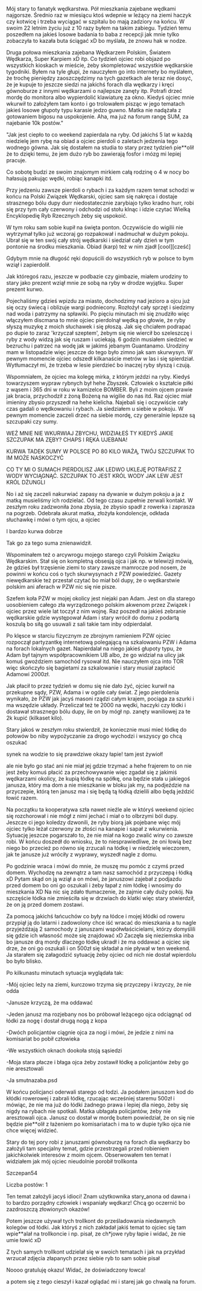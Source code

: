 Mój stary to fanatyk wędkarstwa. Pół mieszkania zajebane wędkami najgorsze. Średnio raz w miesiącu ktoś wdepnie w leżący na ziemi haczyk czy kotwicę i trzeba wyciągać w szpitalu bo mają zadziory na końcu. W swoim 22 letnim życiu już z 10 razy byłem na takim zabiegu. Tydzień temu poszedłem na jakieś losowe badania to baba z recepcji jak mnie tylko zobaczyła to kazała buta ściągać xD bo myślała, że znowu hak w nodze.

Druga połowa mieszkania zajebana Wędkarzem Polskim, Światem Wędkarza, Super Karpiem xD itp. Co tydzień ojciec robi objazd po wszystkich kioskach w mieście, żeby skompletować wszystkie wędkarskie tygodniki. Byłem na tyle głupi, że nauczyłem go into internety bo myślałem, że trochę pieniędzy zaoszczędzimy na tych gazetkach ale teraz nie dosyć, że je kupuje to jeszcze siedzi na jakichś forach dla wędkarzy i kręci gównoburze z innymi wędkarzami o najlepsze zanęty itp. Potrafi drzeć mordę do monitora albo wypierdolić klawiaturę za okno. Kiedyś ojciec mnie wkurwił to założyłem tam konto i go trolowałem pisząc w jego tematach jakieś losowe głupoty typu karasie jedzo guwno. Matka nie nadążała z gotowaniem bigosu na uspokojenie. Aha, ma już na forum rangę SUM, za najebanie 10k postów."

"Jak jest ciepło to co weekend zapierdala na ryby. Od jakichś 5 lat w każdą niedzielę jem rybę na obiad a ojciec pierdoli o zaletach jedzenia tego wodnego gówna. Jak się dostałem na studia to stary przez tydzień pie**olił że to dzięki temu, że jem dużo ryb bo zawierają fosfor i mózg mi lepiej pracuje.

Co sobotę budzi ze swoim znajomym mirkiem całą rodzinę o 4 w nocy bo hałasują pakując wędki, robiąc kanapki itd.

Przy jedzeniu zawsze pierdoli o rybach i za każdym razem temat schodzi w końcu na Polski Związek Wędkarski, ojciec sam się nakręca i dostaje strasznego bólu dupy durr niedostatecznie zarybiajo tylko kradno hurr, robi się przy tym cały czerwony i odchodzi od stołu klnąc i idzie czytać Wielką Encyklopedię Ryb Rzecznych żeby się uspokoić.

W tym roku sam sobie kupił na święta ponton. Oczywiście do wigilii nie wytrzymał tylko już wczoraj go rozpakował i nadmuchał w dużym pokoju. Ubrał się w ten swój cały strój wędkarski i siedział cały dzień w tym pontonie na środku mieszkania. Obiad (karp) też w nim zjadł [cool][cześć]

Gdybym mnie na długość ręki dopuścili do wszystkich ryb w polsce to bym wziął i zapierdolił.

Jak któregoś razu, jeszcze w podbazie czy gimbazie, miałem urodziny to stary jako prezent wziął mnie ze sobą na ryby w drodze wyjątku. Super prezent kurwo.

Pojechaliśmy gdzieś wpizdu za miasto, dochodzimy nad jezioro a ojcu już się oczy świecą i oblizuje wargi podniecony. Rozłożył cały sprzęt i siedzimy nad woda i patrzymy na spławiki. Po pięciu minutach mi się znudziło więc włączyłem discmana to mnie ojciec pierdolnął wędką po głowie, że ryby słyszą muzykę z moich słuchawek i się płoszą. Jak się chciałem podrapać po dupie to zaraz 'krzyczał szeptem', żebym się nie wiercił bo szeleszczę i ryby z wody widzą jak się ruszam i uciekają. 6 godzin musiałem siedzieć w bezruchu i patrzeć na wodę jak w jakimś jebanym Guantanamo. Urodziny mam w listopadzie więc jeszcze do tego było zimno jak sam skurwysyn. W pewnym momencie ojciec odszedł kilkanaście metrów w las i się spierdział. Wytłumaczył mi, że trzeba w lesie pierdzieć bo inaczej ryby słyszą i czują.

Wspomniałem, że ojciec ma kolegę mirka, z którym jeździ na ryby. Kiedyś towarzyszem wypraw rybnych był hehe Zbyszek. Człowiek o kształcie piłki z wąsem i 365 dni w roku w kamizelce BOMBER. Byli z moim ojcem prawie jak bracia, przychodził z żoną Bożeną na wigilie do nas itd. Raz ojciec miał imieniny zbysio przyszedł na hehe kielicha. Najebali się i oczywiście cały czas gadali o wędkowaniu i rybach. Ja siedziałem u siebie w pokoju. W pewnym momencie zaczeli drzeć na siebie mordę, czy generalnie lepsze są szczupaki czy sumy.

WEŹ MNIE NIE WKURWIAJ ZBYCHU, WIDZIAŁEŚ TY KIEDYŚ JAKIE SZCZUPAK MA ZĘBY? CHAPS I RĘKA UJEBANA!

KURWA TADEK SUMY W POLSCE PO 80 KILO WAŻĄ, TWÓJ SZCZUPAK TO IM MOŻE NASKOCZYĆ

CO TY MI O SUMACH PIERDOLISZ JAK LEDWO UKLEJĘ POTRAFISZ Z WODY WYCIĄGNĄĆ. SZCZUPAK TO JEST KRÓL WODY JAK LEW JEST KRÓL DŻUNGLI

No i aż się zaczeli nakurwiać zapasy na dywanie w dużym pokoju a ja z matką musieliśmy ich rodzielać. Od tego czasu zupełnie zerwali kontakt. W zeszłym roku zadzwoniła żona zbysia, że zbysio spadł z rowerka i zaprasza na pogrzeb. Odebrała akurat matka, złożyła kondolencje, odkłada słuchawkę i mówi o tym ojcu, a ojciec

I bardzo kurwa dobrze

Tak go za tego suma znienawidził.

Wspominałem też o arcywrogu mojego starego czyli Polskim Związku Wędkarskim. Stał się on kompletną obsesją ojca i jak np. w telewizji mówią, że gdzieś był trzęsienie ziemi to stary zawsze mamrocze pod nosem, że powinni w końcu coś o tych skurwysynach z PZW powiedzieć. Gazety niewędkarskie też przestał czytać bo miał ból dupy, że o wędkarstwie polskim ani aferach w PZW nic się nie pisze.

Szefem koła PZW w mojej okolicy jest niejaki pan Adam. Jest on dla starego uosobieniem całego zła wyrządzonego polskim akwenom przez Związek i ojciec przez wiele lat toczył z nim wojnę. Raz poszedł na jakieś zebranie wędkarskie gdzie występował Adam i stary wrócił do domu z podartą koszulą bo siłą go usuwali z sali takie tam inby odpierdalał.

Po klęsce w starciu fizycznym ze zbrojnym ramieniem PZW ojciec rozpoczął partyzantkę internetową polegającą na szkalowaniu PZW i Adama na forach lokalnych gazet. Napierdalał na niego jakieś głupoty typu, że Adam był tajnym współpracownikiem UB albo, że go widział na ulicy jak komuś gwoździem samochód rysował itd. Nie nauczyłem ojca into TOR więc skończyło się bagietami za szkalowanie i stary musiał zapłacić Adamowi 2000zł.

Jak płacił to przez tydzień w domu się nie dało żyć, ojciec kurwił na przekupne sądy, PZW, Adama i w ogóle cały świat. Z jego pierdolenia wynikało, że PZW jak jacyś masoni rządzi całym krajem, pociąga za szurki i ma wszędzie układy. Przeliczał też te 2000 na wędki, haczyki czy łódki i dostawał strasznego bólu dupy, ile on by mógł np. zanęty waniliowej za te 2k kupić (kilkaset kilo).

Stary jakoś w zeszłym roku stwierdził, że koniecznie musi mieć łódkę do połowów bo niby wypożyczanie za drogo wychodzi i wszyscy go chcą oszukać

synek na wodzie to się prawdziwe okazy łapie! tam jest żywioł!

ale nie było go stać ani nie miał jej gdzie trzymać a hehe frajerem to on nie jest żeby komuś płacić za przechowywanie więc zgadał się z jakimiś wędkarzami okolicy, że kupią łódkę na spółkę, ona będzie stała u jakiegoś janusza, który ma dom a nie mieszkanie w bloku jak my, na podjeździe na przyczepie, którą ten janusz ma i się będą tą łódką dzielili albo będą jeździć łowić razem.

Na początku ta kooperatywa szła nawet nieźle ale w któryś weekend ojciec się rozchorował i nie mógł z nimi jechać i miał o to olbrzymi ból dupy. Jeszcze ci jego koledzy dzwonili, że ryby biorą jak pojebane więc mój ojciec tylko leżał czerwony ze złości na kanapie i sapał z wkurwienia. Sytuację jeszcze pogarszało to, że nie miał na kogo zwalić winy co zawsze robi. W końcu doszedł do wniosku, że to niesprawiedliwe, że oni łowią bez niego bo przecież po równo się zrzucali na łódkę i w niedzielę wieczorem, jak te janusze już wróciły z wyprawy, wyszedł nagle z domu.

Po godzinie wraca i mówi do mnie, że muszę mu pomóc z czymś przed domem. Wychodzę na zewnątrz a tam nasz samochód z przyczepą i łódką xD Pytam skąd on ją wziął a on mówi, że januszowi zajebał z podjazdu przed domem bo oni go oszukali i żeby łapał z nim łódkę i wnosimy do mieszkania XD Na nic się zdało tłumaczenie, że zajmie cały duży pokój. Na szczęście łódka nie zmieściła się w drzwiach do klatki więc stary stwierdził, że on ją przed domem zostawi.

Za pomocą jakichś łańcuchów co były na łódce i mojej kłódki od roweru przypiął ją do latarni i zadowolony chce iść wracać do mieszkania a tu nagle przyjeżdżają 2 samochody z januszami współwłaścicielami, którzy domyślili się gdzie ich własność może się znajdować xD Zaczęła się nieziemska inba bo janusze drą mordy dlaczego łódkę ukradł i że ma oddawać a ojciec się drze, że oni go oszukali i on 500zł się składał a nie pływał w ten weekend. Ja starałem się załagodzić sytuację żeby ojciec od nich nie dostał wpierdolu bo było blisko.

Po kilkunastu minutach sytuacja wyglądała tak:

-Mój ojciec leży na ziemi, kurczowo trzyma się przyczepy i krzyczy, że nie odda

-Janusze krzyczą, że ma oddawać

-Jeden janusz ma rozjebany nos bo próbował leżącego ojca odciągnąć od łódki za nogę i dostał drugą nogą z kopa

-Dwóch policjantów ciągnie ojca za nogi i mówi, że jedzie z nimi na komisariat bo pobił człowieka

-We wszystkich oknach dookoła stoją sąsiedzi

-Moja stara płacze i błaga ojca żeby zostawił łódkę a policjantów żeby go nie aresztowali

-Ja smutnazaba.psd

W końcu policjanci oderwali starego od łodzi. Ja podałem januszom kod do kłódki rowerowej i zabrali łódkę, rzucając wcześniej staremu 500zł i mówiąc, że nie ma już do łódki żadnego prawa i lepiej dla niego, żeby się nigdy na rybach nie spotkali. Matka ubłagała policjantów, żeby nie aresztowali ojca. Janusz co dostał w mordę butem powiedział, że on się nie będzie pie**olił z łażeniem po komisariatach i ma to w dupie tylko ojca nie chce więcej widzieć.

Stary do tej pory robi z januszami gównoburzę na forach dla wędkarzy bo założyli tam specjalny temat, gdzie przestrzegali przed robieniem jakichkolwiek interesów z moim ojcem. Obserwowałem ten temat i widziałem jak mój ojciec nieudolnie porobił trollkonta

Szczepan54

Liczba postów: 1

Ten temat założyli jacyś idioci! Znam użytkownika stary_anona od dawna i to bardzo porządny człowiek i wspaniały wędkarz! Chcą go oczernić bo zazdroszczą złowionych okazów!

Potem jeszcze używał tych trollkont do prześladowania niedawnych kolegów od łódki. Jak któryś z nich zakładał jakiś temat to ojciec się tam wpie**alał na trollkoncie i np. pisał, ze ch*jowe ryby łapie i widać, że nie umie łowić xD

Z tych samych trollkont udzielał się w swoich tematach i jak na przykład wrzucał zdjęcia złapanych przez siebie ryb to sam sobie pisał

Noooo gratuluję okazu! Widać, że doświadczony łowca!

a potem się z tego cieszył i kazał oglądać mi i starej jak go chwalą na forum.
